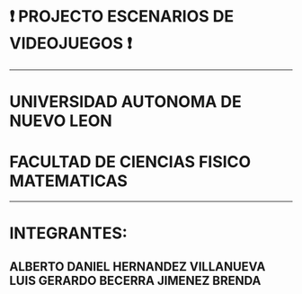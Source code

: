  # :heavy_exclamation_mark: PROJECTO ESCENARIOS DE VIDEOJUEGOS :heavy_exclamation_mark:
---


#  UNIVERSIDAD AUTONOMA DE NUEVO LEON
#  FACULTAD DE CIENCIAS FISICO MATEMATICAS


---
# INTEGRANTES:
ALBERTO DANIEL HERNANDEZ VILLANUEVA
LUIS GERARDO BECERRA JIMENEZ
BRENDA
---